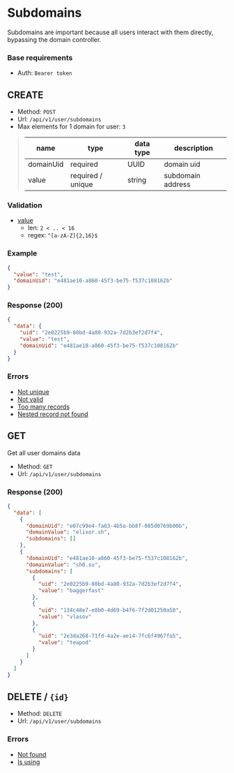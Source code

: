 # Subdomains
Subdomains are important because all users interact with them directly, bypassing the domain controller.

### Base requirements
- Auth: `Bearer token`


## CREATE
- Method: `POST`
- Url: `/api/v1/user/subdomains`
- Max elements for 1 domain for user: `3`


> | name      | type              | data type | description       |
> |-----------|-------------------|-----------|-------------------|
> | domainUid | required          | UUID      | domain uid        |
> | value     | required / unique | string    | subdomain address |

### Validation
- <u>value</u>
  - len: `2 < .. < 16`
  - regex: `^[a-zA-Z]{2,16}$`

### Example

```json
{
  "value": "test",
  "domainUid": "e481ae10-a860-45f3-be75-f537c108162b"
}
```

### Response (200)
```json
{
  "data": {
    "uid": "2e0225b9-80bd-4a80-932a-7d2b3ef2d7f4",
    "value": "test",
    "domainUid": "e481ae10-a860-45f3-be75-f537c108162b"
  }
}
```

### Errors
- [Not unique](../misc/errors.md#notunique)
- [Not valid](../misc/errors.md#notvalid)
- [Too many records](../misc/errors.md#tomanyrecords)
- [Nested record not found](../misc/errors.md#fknotfound)


## GET
Get all user domains data
- Method: `GET`
- Url: `/api/v1/user/subdomains`

### Response (200)

```json
{
  "data": [
    {
      "domainUid": "e07c99e4-fa63-4b5a-bb8f-085d0769b00b",
      "domainValue": "elixor.sh",
      "subdomains": []
    },
    {
      "domainUid": "e481ae10-a860-45f3-be75-f537c108162b",
      "domainValue": "sh0.su",
      "subdomains": [
        {
          "uid": "2e0225b9-80bd-4a80-932a-7d2b3ef2d7f4",
          "value": "baggerfast"
        },
        {
          "uid": "134c48e7-e8b0-4d69-b4f6-7f2d01250a50",
          "value": "vlasov"
        },
        {
          "uid": "2e3da268-71fd-4a2e-ae14-7fc6f4967fa5",
          "value": "teapod"
        }
      ]
    }
  ]
}
```


## DELETE / `{id}`
- Method: `DELETE`
- Url: `/api/v1/user/subdomains`

### Errors
- [Not found](../misc/errors.md#errors)
- [Is using](../misc/errors.md#isusing)